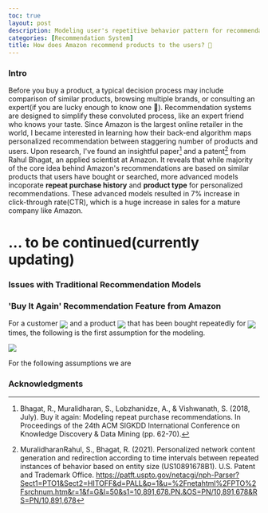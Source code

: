 ```yaml
---
toc: true
layout: post
description: Modeling user's repetitive behavior pattern for recommendation system
categories: [Recommendation System]
title: How does Amazon recommend products to the users? 🔎
---
```

### Intro

Before you buy a product, a typical decision process may include comparison of similar products, browsing multiple brands, or consulting an expert(if you are lucky enough to know one 🤔). Recommendation systems are designed to simplify these convoluted process, like an expert friend who knows your taste. Since Amazon is the largest online retailer in the world, I became interested in learning how their back-end algorithm maps personalized recommendation between staggering number of products and users. Upon research, I've found an insightful paper[^1] and a patent[^2] from Rahul Bhagat, an applied scientist at Amazon. It reveals that while majority of the core idea behind Amazon's recommendations are based on similar products that users have bought or searched, more advanced models incoporate **repeat purchase history** and **product type** for personalized recommendations. These advanced models resulted in 7% increase in click-through rate(CTR), which is a huge increase in sales for a mature company like Amazon.

# ... to be continued(currently updating)


### Issues with Traditional Recommendation Models



### 'Buy It Again' Recommendation Feature from Amazon
<!-- ![bia](https://github.com/repoofideas/blog/blob/master/images/amazon/bia.png?raw=true) -->

For a customer <img src="https://render.githubusercontent.com/render/math?math=C_{j} = -1" style = 'vertical-align:middle'> and a product <img src="https://render.githubusercontent.com/render/math?math=A_{i} = -1" style = 'vertical-align:middle'> that has been bought repeatedly for <img src="https://render.githubusercontent.com/render/math?math=k"  style = 'vertical-align:middle'> times, the following is the first assumption for the modeling.

<img src="https://render.githubusercontent.com/render/math?math=P_{A_{i}}\left(t_{k+1}=t \mid t_{1,}, t_{2,}, t_{3}, \ldots t_{k}\right)"> 

For the following assumptions we are 



### Acknowledgments
[^1]:Bhagat, R., Muralidharan, S., Lobzhanidze, A., & Vishwanath, S. (2018, July). Buy it again: Modeling repeat purchase recommendations. In Proceedings of the 24th ACM SIGKDD International Conference on Knowledge Discovery & Data Mining (pp. 62-70).
[^2]:MuralidharanRahul, S., Bhagat, R. (2021). Personalized network content generation and redirection according to time intervals between repeated instances of behavior based on entity size (US10891678B1). U.S. Patent and Trademark Office. https://patft.uspto.gov/netacgi/nph-Parser?Sect1=PTO1&Sect2=HITOFF&d=PALL&p=1&u=%2Fnetahtml%2FPTO%2Fsrchnum.htm&r=1&f=G&l=50&s1=10,891,678.PN.&OS=PN/10,891,678&RS=PN/10,891,678

